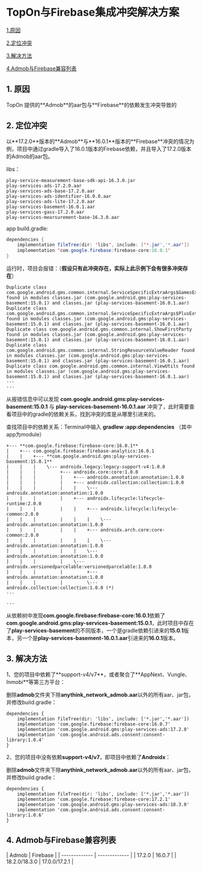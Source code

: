 # TopOn与Firebase集成冲突解决方案



[1.原因](#1)

[2.定位冲突](#2)

[3.解决方法](#3)

[4.Admob与Firebase兼容列表](#4)



<h2 id='1'>1. 原因</h2>
TopOn 提供的**Admob**的aar包与**Firebase**的依赖发生冲突导致的



<h2 id='2'>2. 定位冲突</h2>
以**17.2.0**版本的**Admob**与**16.0.1**版本的**Firebase**冲突的情况为例，项目中通过gradle导入了16.0.1版本的Firebase依赖，并且导入了17.2.0版本的Admob的aar包。

libs：

```
play-service-measurement-base-sdk-api-16.3.0.jar
play-services-ads-17.2.0.aar
play-services-ads-base-17.2.0.aar
play-services-ads-identifier-16.0.0.aar
play-services-ads-lite-17.2.0.aar
play-services-basement-16.0.1.aar
play-services-gass-17.2.0.aar
play-services-mearsurement-base-16.3.0.aar
```

app build.gradle:

```java
dependencies {
    implementation fileTree(dir: 'libs', include: ['*.jar','*.aar'])
    implementation 'com.google.firebase:firebase-core:16.0.1'    
}
```



运行时，项目会报错：（**假设只有此冲突存在，实际上此示例下会有很多冲突存在**）

```
Duplicate class com.google.android.gms.common.internal.ServiceSpecificExtraArgs$GamesExtraArgs found in modules classes.jar (com.google.android.gms:play-services-basement:15.0.1) and classes.jar (play-services-basement-16.0.1.aar)
Duplicate class com.google.android.gms.common.internal.ServiceSpecificExtraArgs$PlusExtraArgs found in modules classes.jar (com.google.android.gms:play-services-basement:15.0.1) and classes.jar (play-services-basement-16.0.1.aar)
Duplicate class com.google.android.gms.common.internal.ShowFirstParty found in modules classes.jar (com.google.android.gms:play-services-basement:15.0.1) and classes.jar (play-services-basement-16.0.1.aar)
Duplicate class com.google.android.gms.common.internal.StringResourceValueReader found in modules classes.jar (com.google.android.gms:play-services-basement:15.0.1) and classes.jar (play-services-basement-16.0.1.aar)
Duplicate class com.google.android.gms.common.internal.ViewUtils found in modules classes.jar (com.google.android.gms:play-services-basement:15.0.1) and classes.jar (play-services-basement-16.0.1.aar)
···
···

```



从报错信息中可以发现 **com.google.android.gms:play-services-basement:15.0.1** 与 **play-services-basement-16.0.1.aar** 冲突了，此时需要查看项目中的gradle的依赖关系，找到冲突的库是从哪里引进来的。

查找项目中的依赖关系：Terminal中输入 **gradlew :app:dependencies** （其中app为module）

```
+--- **com.google.firebase:firebase-core:16.0.1**
|    +--- com.google.firebase:firebase-analytics:16.0.1
|    |    +--- **com.google.android.gms:play-services-basement:15.0.1**
|    |    |    \--- androidx.legacy:legacy-support-v4:1.0.0
|    |    |         +--- androidx.core:core:1.0.0
|    |    |         |    +--- androidx.annotation:annotation:1.0.0
|    |    |         |    +--- androidx.collection:collection:1.0.0
|    |    |         |    |    \--- androidx.annotation:annotation:1.0.0
|    |    |         |    +--- androidx.lifecycle:lifecycle-runtime:2.0.0
|    |    |         |    |    +--- androidx.lifecycle:lifecycle-common:2.0.0
|    |    |         |    |    |    \--- androidx.annotation:annotation:1.0.0
|    |    |         |    |    +--- androidx.arch.core:core-common:2.0.0
|    |    |         |    |    |    \--- androidx.annotation:annotation:1.0.0
|    |    |         |    |    \--- androidx.annotation:annotation:1.0.0
|    |    |         |    \--- androidx.versionedparcelable:versionedparcelable:1.0.0
|    |    |         |         +--- androidx.annotation:annotation:1.0.0
|    |    |         |         \--- androidx.collection:collection:1.0.0 (*)
···

···
```


从依赖树中发现**com.google.firebase:firebase-core:16.0.1**依赖了**com.google.android.gms:play-services-basement:15.0.1**，此时项目中存在了**play-services-basement**的不同版本，一个是gradle依赖引进来的**15.0.1**版本，另一个是**play-services-basement-16.0.1.aar**引进来的**16.0.1**版本。



<h2 id='3'>3. 解决方法</h2>
1、您的项目中依赖了**support-v4/v7**，或者聚合了**AppNext、Vungle、Inmobi**等第三方平台：

删除**admob**文件夹下除**anythink_network_admob.aar**以外的所有aar、jar包，并修改build.gradle：

```
dependencies {
    implementation fileTree(dir: 'libs', include: ['*.jar','*.aar'])
    implementation 'com.google.firebase:firebase-core:16.0.7'
    implementation 'com.google.android.gms:play-services-ads:17.2.0'
    implementation 'com.google.android.ads.consent:consent-library:1.0.4'
}
```



2、您的项目中没有依赖**support-v4/v7**，即项目中依赖了**Androidx**：

删除**admob**文件夹下除**anythink_network_admob.aar**以外的所有aar、jar包，并修改build.gradle：

```
dependencies {
    implementation fileTree(dir: 'libs', include: ['*.jar','*.aar'])
    implementation 'com.google.firebase:firebase-core:17.2.1'
    implementation 'com.google.android.gms:play-services-ads:18.3.0'
    implementation 'com.google.android.ads.consent:consent-library:1.0.6'
}
```



<h2 id='4'>4. Admob与Firebase兼容列表</h2>
| Admob         | Firebase      |
| ------------- | ------------- |
| 17.2.0        | 16.0.7        |
| 18.2.0/18.3.0 | 17.0.0/17.2.1 |


